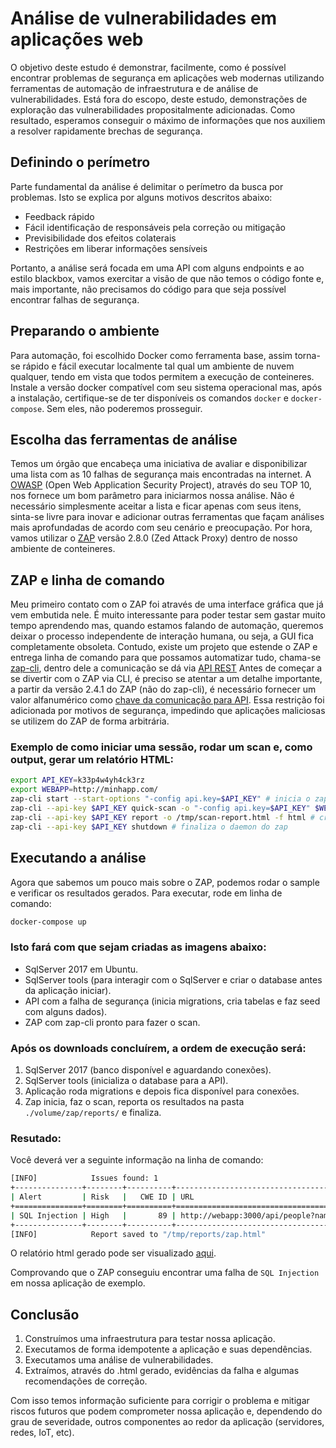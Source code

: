 # Análise de vulnerabilidades em aplicações web
O objetivo deste estudo é demonstrar, facilmente, como é possível encontrar problemas de segurança em aplicações web modernas utilizando ferramentas de automação de infraestrutura e de análise de vulnerabilidades.
Está fora do escopo, deste estudo, demonstrações de exploração das vulnerabilidades propositalmente adicionadas.
Como resultado, esperamos conseguir o máximo de informações que nos auxiliem a resolver rapidamente brechas de segurança.

## Definindo o perímetro
Parte fundamental da análise é delimitar o perímetro da busca por problemas.
Isto se explica por alguns motivos descritos abaixo:
- Feedback rápido
- Fácil identificação de responsáveis pela correção ou mitigação
- Previsibilidade dos efeitos colaterais
- Restrições em liberar informações sensíveis

Portanto, a análise será focada em uma API com alguns endpoints e ao estilo blackbox, vamos exercitar a visão de que não temos o código fonte e, mais importante, não precisamos do código para que seja possível encontrar falhas de segurança.

## Preparando o ambiente
Para automação, foi escolhido Docker como ferramenta base, assim torna-se rápido e fácil executar localmente tal qual um ambiente de nuvem qualquer, tendo em vista que todos permitem a execução de conteineres.
Instale a versão docker compatível com seu sistema operacional mas, após a instalação,  certifique-se de ter disponíveis os comandos `docker` e `docker-compose`. Sem eles, não poderemos prosseguir.

## Escolha das ferramentas de análise
Temos um órgão que encabeça uma iniciativa de avaliar e disponibilizar uma lista com as 10 falhas de segurança mais encontradas na internet.
A [OWASP](https://owasp.org) (Open Web Application Security Project), através do seu TOP 10, nos fornece um bom parâmetro para iniciarmos nossa análise. Não é necessário simplesmente aceitar a lista e ficar apenas com seus itens, sinta-se livre para inovar e adicionar outras ferramentas que façam análises mais aprofundadas de acordo com seu cenário e preocupação.
Por hora, vamos utilizar o [ZAP](https://www.owasp.org/index.php/OWASP_Zed_Attack_Proxy_Project) versão 2.8.0 (Zed Attack Proxy) dentro de nosso ambiente de conteineres.

## ZAP e linha de comando
Meu primeiro contato com o ZAP foi através de uma interface gráfica que já vem embutida nele.
É muito interessante para poder testar sem gastar muito tempo aprendendo mas, quando estamos falando de automação, queremos deixar o processo independente de interação humana, ou seja, a GUI fica completamente obsoleta.
Contudo, existe um projeto que estende o ZAP e entrega linha de comando para que possamos automatizar tudo, chama-se [zap-cli](https://github.com/Grunny/zap-cli), dentro dele a comunicação se dá via [API REST](https://github.com/zaproxy/zaproxy/wiki/ApiDetails#the-zap-api)
Antes de começar a se divertir com o ZAP via CLI, é preciso se atentar a um detalhe importante, a partir da versão 2.4.1 do ZAP (não do zap-cli), é necessário fornecer um valor alfanumérico como [chave da comunicação para API](https://github.com/zaproxy/zaproxy/wiki/FAQapikey).
Essa restrição foi adicionada por motivos de segurança, impedindo que aplicações maliciosas se utilizem do ZAP de forma arbitrária.

### Exemplo de como iniciar uma sessão, rodar um scan e, como output, gerar um relatório HTML:
```bash
export API_KEY=k33p4w4yh4ck3rz
export WEBAPP=http://minhapp.com/
zap-cli start --start-options "-config api.key=$API_KEY" # inicia o zap como daemon (headless)
zap-cli --api-key $API_KEY quick-scan -o "-config api.key=$API_KEY" $WEBAPP # inicia um scan completo na aplicação
zap-cli --api-key $API_KEY report -o /tmp/scan-report.html -f html # cria o report em uma pasta com permissão de escrita
zap-cli --api-key $API_KEY shutdown # finaliza o daemon do zap
```

## Executando a análise
Agora que sabemos um pouco mais sobre o ZAP, podemos rodar o sample e verificar os resultados gerados.
Para executar, rode em linha de comando:
```bash
docker-compose up
```

### Isto fará com que sejam criadas as imagens abaixo:
- SqlServer 2017 em Ubuntu.
- SqlServer tools (para interagir com o SqlServer e criar o database antes da aplicação iniciar).
- API com a falha de segurança (inicia migrations, cria tabelas e faz seed com alguns dados).
- ZAP com zap-cli pronto para fazer o scan.

### Após os downloads concluírem, a ordem de execução será:
1. SqlServer 2017 (banco disponível e aguardando conexões).
2. SqlServer tools (inicializa o database para a API).
3. Aplicação roda migrations e depois fica disponível para conexões.
4. Zap inicia, faz o scan, reporta os resultados na pasta `./volume/zap/reports/` e finaliza.

### Resutado:
Você deverá ver a seguinte informação na linha de comando:
```bash
[INFO]            Issues found: 1
+---------------+--------+----------+-------------------------------------------------------------------+
| Alert         | Risk   |   CWE ID | URL                                                               |
+===============+========+==========+===================================================================+
| SQL Injection | High   |       89 | http://webapp:3000/api/people?name=a%27+AND+%271%27%3D%271%27+--+ |
+---------------+--------+----------+-------------------------------------------------------------------+
[INFO]            Report saved to "/tmp/reports/zap.html"
```

O relatório html gerado pode ser visualizado [aqui](./volume/zap/reports/zap.html).

Comprovando que o ZAP conseguiu encontrar uma falha de `SQL Injection` em nossa aplicação de exemplo.

## Conclusão
1. Construímos uma infraestrutura para testar nossa aplicação.
2. Executamos de forma idempotente a aplicação e suas dependências.
3. Executamos uma análise de vulnerabilidades.
4. Extraímos, através do .html gerado, evidências da falha e algumas recomendações de correção.

Com isso temos informação suficiente para corrigir o problema e mitigar riscos futuros que podem comprometer nossa aplicação e, dependendo do grau de severidade, outros componentes ao redor da aplicação (servidores, redes, IoT, etc).

